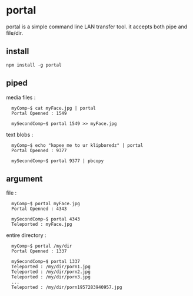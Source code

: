 # portal

portal is a simple command line LAN transfer tool.  it accepts both pipe and file/dir.  

## install

`npm install -g portal`

## piped

media files :

```
  myComp~$ cat myFace.jpg | portal
  Portal Openned : 1549

  mySecondComp~$ portal 1549 >> myFace.jpg
```

text blobs : 

```
  myComp~$ echo "kopee me to ur klipboredz" | portal
  Portal Openned : 9377

  mySecondComp~$ portal 9377 | pbcopy
```

## argument

file :

```
  myComp~$ portal myFace.jpg
  Portal Openned : 4343

  mySecondComp~$ portal 4343
  Teleported : myFace.jpg
```

entire directory : 

```
  myComp~$ portal /my/dir
  Portal Openned : 1337

  mySecondComp~$ portal 1337
  Teleported : /my/dir/porn1.jpg
  Teleported : /my/dir/porn2.jpg
  Teleported : /my/dir/porn3.jpg
  ...
  Teleported : /my/dir/porn1957283940957.jpg
```
